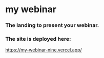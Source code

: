 # my webinar

### The landing to present your webinar.

### The site is deployed here:

https://my-webinar-nine.vercel.app/
